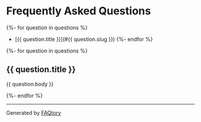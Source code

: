 
# Frequently Asked Questions

{%- for question in questions %}
- [{{ question.title }}](#{{ question.slug }})
{%- endfor %}


{%- for question in questions %}

<a name="{{ question.slug }}"></a>
## {{ question.title }}

{{ question.body }}

{%- endfor %}

<hr>

Generated by [FAQtory](https://github.com/willmcgugan/faqtory)
